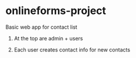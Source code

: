 # onlineforms-project


Basic web app for contact list

1. At the top are admin + users

2. Each user creates contact info for new contacts
